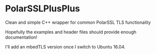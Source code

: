 # PolarSSLPlusPlus
Clean and simple C++ wrapper for common PolarSSL TLS functionality

Hopefully the examples and header files should provide enough documentation!

I'll add an mbedTLS version once I switch to Ubuntu 16.04.
